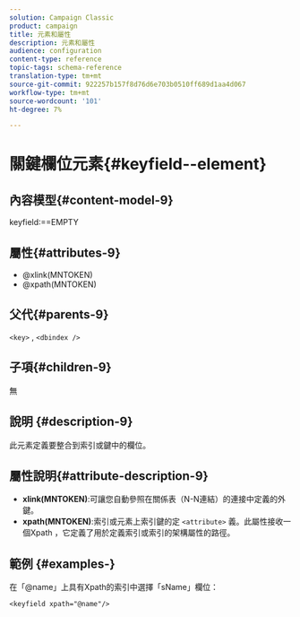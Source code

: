 ```yaml
---
solution: Campaign Classic
product: campaign
title: 元素和屬性
description: 元素和屬性
audience: configuration
content-type: reference
topic-tags: schema-reference
translation-type: tm+mt
source-git-commit: 922257b157f8d76d6e703b0510ff689d1aa4d067
workflow-type: tm+mt
source-wordcount: '101'
ht-degree: 7%

---
```



# 關鍵欄位元素{#keyfield--element}

## 內容模型{#content-model-9}

keyfield:==EMPTY

## 屬性{#attributes-9}

* @xlink(MNTOKEN)
* @xpath(MNTOKEN)

## 父代{#parents-9}

`<key>`  ,  `<dbindex />`

## 子項{#children-9}

無

## 說明 {#description-9}

此元素定義要整合到索引或鍵中的欄位。

## 屬性說明{#attribute-description-9}

* **xlink(MNTOKEN)**:可讓您自動參照在關係表（N-N連結）的連接中定義的外鍵。
* **xpath(MNTOKEN)**:索引或元素上索引鍵的定 `<attribute>`  義。此屬性接收一個Xpath ，它定義了用於定義索引或索引的架構屬性的路徑。

## 範例 {#examples-}

在「@name」上具有Xpath的索引中選擇「sName」欄位：

```
<keyfield xpath="@name"/>
```
